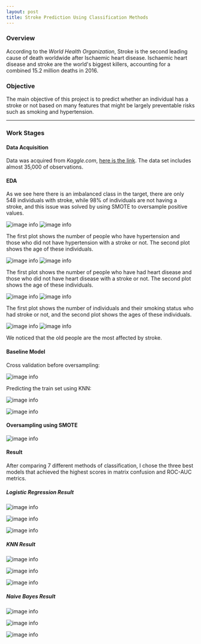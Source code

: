 ```yaml
---
layout: post
title: Stroke Prediction Using Classification Methods
---
```


### Overview

According to the *World Health Organization*, Stroke is the second leading cause of death worldwide after Ischaemic heart disease. Ischaemic heart disease and stroke are the world's biggest killers, accounting for a combined 15.2 million deaths in 2016. 

### Objective 

The main objective of this project is to predict whether an individual has a stroke or not based on many features that might be largely preventable risks such as smoking and hypertension.

-----

### Work Stages

#### Data Acquisition 

Data was acquired from *Kaggle.com*, [here is the link](https://www.kaggle.com/asaumya/healthcare-dataset-stroke-data). 
The data set includes almost 35,000 of observations. 

#### EDA 

As we see here there is an imbalanced class in the target, there are only 548 individuals with stroke, while 98% of individuals are not having a stroke, and this issue was solved by using SMOTE to oversample positive values. 

![image info]({{site.url}}/images/target's_classes.png)
![image info]({{site.url}}/images/tragtet_classes.png)

The first plot shows the number of people who have hypertension and those who did not have hypertension with a stroke or not. The second plot shows the age of these individuals.

![image info]({{site.url}}/images/hypertension1.png)
![image info]({{site.url}}/images/hypertension.png)

The first plot shows the number of people who have had heart disease and those who did not have heart disease with a stroke or not. The second plot shows the age of these individuals.

![image info]({{site.url}}/images/heart1.png)
![image info]({{site.url}}/images/heart2.png)

The first plot shows the number of individuals and their smoking status who had stroke or not, and the second plot shows the ages of these individuals. 

![image info]({{site.url}}/images/smoke1.png)
![image info]({{site.url}}/images/smoke2.png)

We noticed that the old people are the most affected by stroke. 

#### Baseline Model

Cross validation before oversampling:

![image info]({{site.url}}/images/cross_validation.png)

Predicting the train set using KNN:

![image info]({{site.url}}/images/baseline.png)

![image info]({{site.url}}/images/cm1.png)

#### Oversampling using SMOTE 

![image info]({{site.url}}/images/oversampling.png)

#### Result 

After comparing 7 different methods of classification, I chose the three best models that achieved the highest scores in matrix confusion and ROC-AUC metrics.

##### Logistic Regression Result 

![image info]({{site.url}}/images/logistic_regression_f1.png)

![image info]({{site.url}}/images/logistic_regression_cm.png)

![image info]({{site.url}}/images/roc_lg.png)

##### KNN Result 

![image info]({{site.url}}/images/knn_lg.png)

![image info]({{site.url}}/images/knn_cm.png)

![image info]({{site.url}}/images/knn_roc.png)

##### Naive Bayes Result 

![image info]({{site.url}}/images/Naive_Bayes_f1.png)

![image info]({{site.url}}/images/Naive_Bayes_cm.png)

![image info]({{site.url}}/images/naive_bayes_roc.png)


<!-- 
Extract __top ten crowded__ stations and do the following:

* Top five crowded stations by <span style="text-decoration: underline">number of exits</span>
* Look for the most <span style="text-decoration: underline">crowded days</span>
* Look for the most <span style="text-decoration: underline">crowded times</span>
* Look for the most <span style="text-decoration: underline">crowded turnstiles</span>

--- 

Look for the stations near LAGUARDIA and JFK airports:
* After extracting the most crowded stations the airport stations weren't part of them. 


##### Top Ten Stations by # of Exits
![image info]({{site.url}}/images/top_ten_stations.png)

##### Crowded Days In The Week 
![image info]({{site.url}}/images/crowded_days.png)

##### Crowded Times In The Day
![image info]({{site.url}}/images/crowded_times.png)

##### Top Turnstiles by # of Exits 
![image info]({{site.url}}/images/most_turnstiles.png)
 -->